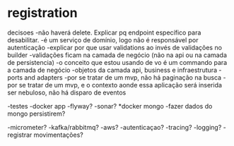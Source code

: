 # registration


decisoes
-não haverá delete. Explicar pq endpoint específico para desabilitar.
-é um serviço de domínio, logo não é responsável por autenticação
-explicar por que usar validations ao invés de validações no builder
-validações ficam na camada de negócio (não na api ou na camada de persistencia)
-o conceito que estou usando de vo é um commando para a camada de negócio
-objetos da camada api, business e infraestrutura
-ports and adapters
-por se tratar de um mvp, não há paginação na busca
-por se tratar de um mvp, e o contexto aonde essa aplicação será inserida ser nebuloso, não há disparo de eventos


-testes
-docker app
-flyway?
-sonar?
*docker mongo
-fazer dados do mongo persistirem?

-micrometer?
-kafka/rabbitmq?
-aws?
-autenticaçao?
-tracing?
-logging?
-registrar movimentações?

